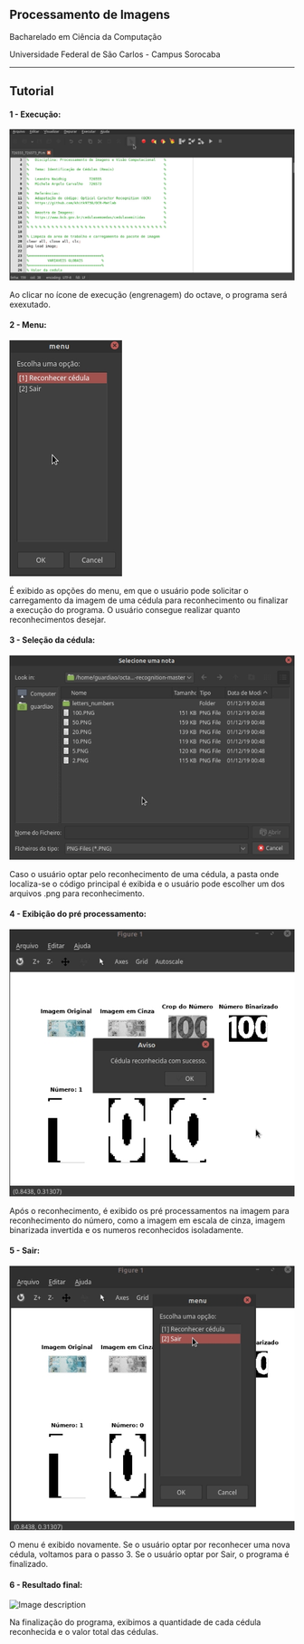 ## Processamento de Imagens

Bacharelado em Ciência da Computação

Universidade Federal de São Carlos - Campus Sorocaba

----

## Tutorial

#### 1 - Execução:

![Image description](Execucao.jpeg)

Ao clicar no ícone de execução (engrenagem) do octave, o programa será exexutado.

#### 2 - Menu:

![Image description](Selecao.jpeg)

É exibido as opções do menu, em que o usuário pode solicitar o carregamento da imagem de uma cédula para reconhecimento ou finalizar a execução do programa. O usuário consegue realizar quanto reconhecimentos desejar.

#### 3 - Seleção da cédula:

![Image description](Coleta_Imagem.jpeg)

Caso o usuário optar pelo reconhecimento de uma cédula, a pasta onde localiza-se o código principal é exibida e o usuário pode escolher um dos arquivos .png para reconhecimento.

#### 4 - Exibição do pré processamento:

![Image description](Reconhecimento.jpeg)

Após o reconhecimento, é exibido os pré processamentos na imagem para reconhecimento do número, como a imagem em escala de cinza, imagem binarizada invertida e os numeros reconhecidos isoladamente.

#### 5 - Sair:

![Image description](Saida.jpeg)

O menu é exibido novamente. Se o usuário optar por reconhecer uma nova cédula, voltamos para o passo 3. Se o usuário optar por Sair, o programa é finalizado.

#### 6 - Resultado final:

![Image description](Todas_Celulas.jpeg)

Na finalização do programa, exibimos a quantidade de cada cédula reconhecida e o valor total das cédulas.
